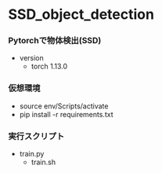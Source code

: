 # SSD_object_detection

### Pytorchで物体検出(SSD)

- version
  - torch 1.13.0


### 仮想環境
- source env/Scripts/activate
- pip install -r requirements.txt
 
 
### 実行スクリプト

- train.py
  - train.sh
